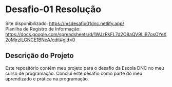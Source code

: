 
# Desafio-01 Resolução
Site disponibilizado: https://msdesafio01dnc.netlify.app/ <br>
Planilha de Registro de Informação: https://docs.google.com/spreadsheets/d/1WJzRkFL7d2O8aQV9LiB7osOYeX2oMjrzILGNCE1BNeA/edit#gid=0

## Descrição do Projeto
Este repositório contém meu projeto para o desafio da Escola DNC no meu curso de programação. Concluí este desafio como parte do meu aprendizado e prática na programação.


